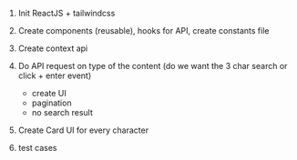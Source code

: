 1. Init ReactJS + tailwindcss

2. Create components (reusable), hooks for API, create constants file 

3. Create context api

3. Do API request on type of the content (do we want the 3 char search or click + enter event)
    - create UI
    - pagination
    - no search result

4. Create Card UI for every character 

5. test cases
